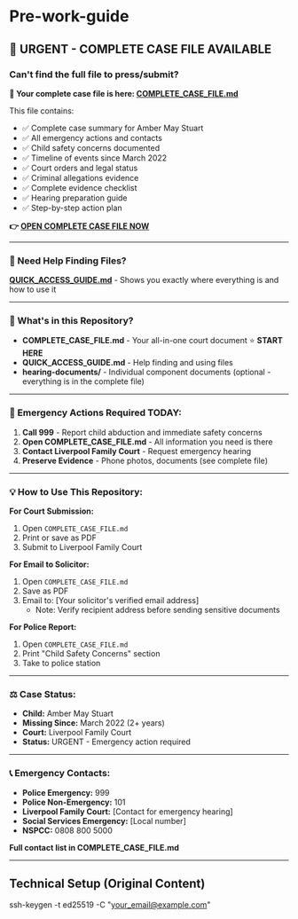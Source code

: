 # Pre-work-guide

## 🚨 URGENT - COMPLETE CASE FILE AVAILABLE

### **Can't find the full file to press/submit?**

**📁 Your complete case file is here: [COMPLETE_CASE_FILE.md](./COMPLETE_CASE_FILE.md)**

This file contains:
- ✅ Complete case summary for Amber May Stuart
- ✅ All emergency actions and contacts
- ✅ Child safety concerns documented
- ✅ Timeline of events since March 2022
- ✅ Court orders and legal status
- ✅ Criminal allegations evidence
- ✅ Complete evidence checklist
- ✅ Hearing preparation guide
- ✅ Step-by-step action plan

**👉 [OPEN COMPLETE CASE FILE NOW](./COMPLETE_CASE_FILE.md)**

---

### 📖 Need Help Finding Files?

**[QUICK_ACCESS_GUIDE.md](./QUICK_ACCESS_GUIDE.md)** - Shows you exactly where everything is and how to use it

---

### 📂 What's in this Repository?

- **COMPLETE_CASE_FILE.md** - Your all-in-one court document ⭐ **START HERE**
- **QUICK_ACCESS_GUIDE.md** - Help finding and using files
- **hearing-documents/** - Individual component documents (optional - everything is in the complete file)

---

### 🔴 Emergency Actions Required TODAY:

1. **Call 999** - Report child abduction and immediate safety concerns
2. **Open COMPLETE_CASE_FILE.md** - All information you need is there
3. **Contact Liverpool Family Court** - Request emergency hearing
4. **Preserve Evidence** - Phone photos, documents (see complete file)

---

### 💡 How to Use This Repository:

**For Court Submission:**
1. Open `COMPLETE_CASE_FILE.md`
2. Print or save as PDF
3. Submit to Liverpool Family Court

**For Email to Solicitor:**
1. Open `COMPLETE_CASE_FILE.md`
2. Save as PDF
3. Email to: [Your solicitor's verified email address]
   - Note: Verify recipient address before sending sensitive documents

**For Police Report:**
1. Open `COMPLETE_CASE_FILE.md`
2. Print "Child Safety Concerns" section
3. Take to police station

---

### ⚖️ Case Status:

- **Child:** Amber May Stuart
- **Missing Since:** March 2022 (2+ years)
- **Court:** Liverpool Family Court
- **Status:** URGENT - Emergency action required

---

### 📞 Emergency Contacts:

- **Police Emergency:** 999
- **Police Non-Emergency:** 101
- **Liverpool Family Court:** [Contact for emergency hearing]
- **Social Services Emergency:** [Local number]
- **NSPCC:** 0808 800 5000

**Full contact list in COMPLETE_CASE_FILE.md**

---

## Technical Setup (Original Content)

ssh-keygen -t ed25519 -C "your_email@example.com"
